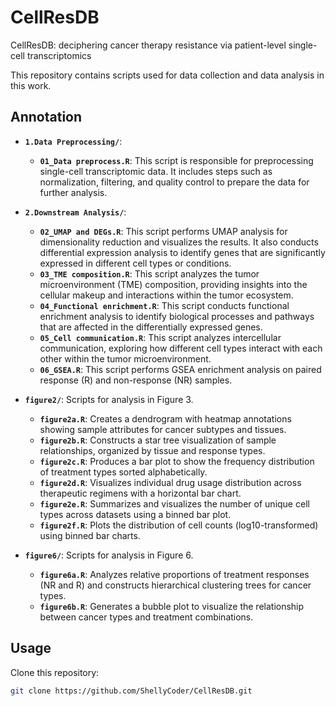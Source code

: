 # CellResDB
CellResDB: deciphering cancer therapy resistance via patient-level single-cell transcriptomics

This repository contains scripts used for data collection and data analysis in this work.

## Annotation
- **`1.Data Preprocessing/`**:
  - **`01_Data preprocess.R`**: This script is responsible for preprocessing single-cell transcriptomic data. It includes steps such as normalization, filtering, and quality control to prepare the data for further analysis.

- **`2.Downstream Analysis/`**:
  - **`02_UMAP and DEGs.R`**: This script performs UMAP analysis for dimensionality reduction and visualizes the results. It also conducts differential expression analysis to identify genes that are significantly expressed in different cell types or conditions.
  - **`03_TME composition.R`**: This script analyzes the tumor microenvironment (TME) composition, providing insights into the cellular makeup and interactions within the tumor ecosystem.
  - **`04_Functional enrichment.R`**: This script conducts functional enrichment analysis to identify biological processes and pathways that are affected in the differentially expressed genes.
  - **`05_Cell communication.R`**: This script analyzes intercellular communication, exploring how different cell types interact with each other within the tumor microenvironment.
  - **`06_GSEA.R`**: This script performs GSEA enrichment analysis on paired response (R) and non-response (NR) samples.
- **`figure2/`**: Scripts for analysis in Figure 3.
  - **`figure2a.R`**: Creates a dendrogram with heatmap annotations showing sample attributes for cancer subtypes and tissues.
  - **`figure2b.R`**: Constructs a star tree visualization of sample relationships, organized by tissue and response types.
  - **`figure2c.R`**: Produces a bar plot to show the frequency distribution of treatment types sorted alphabetically.
  - **`figure2d.R`**: Visualizes individual drug usage distribution across therapeutic regimens with a horizontal bar chart.
  - **`figure2e.R`**: Summarizes and visualizes the number of unique cell types across datasets using a binned bar plot.
  - **`figure2f.R`**: Plots the distribution of cell counts (log10-transformed) using binned bar charts.

- **`figure6/`**: Scripts for analysis in Figure 6.
  - **`figure6a.R`**: Analyzes relative proportions of treatment responses (NR and R) and constructs hierarchical clustering trees for cancer types.
  - **`figure6b.R`**: Generates a bubble plot to visualize the relationship between cancer types and treatment combinations.

## Usage
Clone this repository:
   ```bash
   git clone https://github.com/ShellyCoder/CellResDB.git

